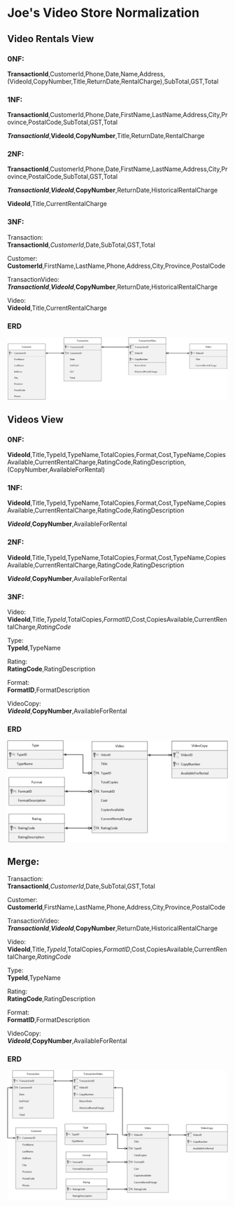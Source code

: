 # Joe's Video Store Normalization

## Video Rentals View
### 0NF:
**TransactionId**,CustomerId,Phone,Date,Name,Address,(VideoId,CopyNumber,Title,ReturnDate,RentalCharge),SubTotal,GST,Total
### 1NF:
**TransactionId**,CustomerId,Phone,Date,FirstName,LastName,Address,City,Province,PostalCode,SubTotal,GST,Total

***TransactionId***,**VideoId**,**CopyNumber**,Title,ReturnDate,RentalCharge
### 2NF:
**TransactionId**,CustomerId,Phone,Date,FirstName,LastName,Address,City,Province,PostalCode,SubTotal,GST,Total

***TransactionId***,***VideoId***,**CopyNumber**,ReturnDate,HistoricalRentalCharge

**VideoId**,Title,CurrentRentalCharge
### 3NF:
Transaction:<br>
**TransactionId**,_CustomerId_,Date,SubTotal,GST,Total

Customer:<br>
**CustomerId**,FirstName,LastName,Phone,Address,City,Province,PostalCode

TransactionVideo:<br>
***TransactionId***,***VideoId***,**CopyNumber**,ReturnDate,HistoricalRentalCharge

Video:<br>
**VideoId**,Title,CurrentRentalCharge

### ERD
![JoesVideo-RentalView](images/JoesVideo-RentalView.jpg)

## Videos View
### 0NF:
**VideoId**,Title,TypeId,TypeName,TotalCopies,Format,Cost,TypeName,CopiesAvailable,CurrentRentalCharge,RatingCode,RatingDescription,(CopyNumber,AvailableForRental)

### 1NF:
**VideoId**,Title,TypeId,TypeName,TotalCopies,Format,Cost,TypeName,CopiesAvailable,CurrentRentalCharge,RatingCode,RatingDescription

***VideoId***,**CopyNumber**,AvailableForRental

### 2NF:
**VideoId**,Title,TypeId,TypeName,TotalCopies,Format,Cost,TypeName,CopiesAvailable,CurrentRentalCharge,RatingCode,RatingDescription

***VideoId***,**CopyNumber**,AvailableForRental

### 3NF:
Video:<br>
**VideoId**,Title,_TypeId_,TotalCopies,_FormatID_,Cost,CopiesAvailable,CurrentRentalCharge,_RatingCode_

Type:<br>
**TypeId**,TypeName

Rating:<br>
**RatingCode**,RatingDescription

Format:<br>
**FormatID**,FormatDescription

VideoCopy:<br>
***VideoId***,**CopyNumber**,AvailableForRental

### ERD
![JoesVideo-VideoView](images/JoesVideo-VideoView.jpg)

## Merge:
Transaction:<br>
**TransactionId**,_CustomerId_,Date,SubTotal,GST,Total

Customer:<br>
**CustomerId**,FirstName,LastName,Phone,Address,City,Province,PostalCode

TransactionVideo:<br>
***TransactionId***,***VideoId***,**CopyNumber**,ReturnDate,HistoricalRentalCharge

Video:<br>
**VideoId**,Title,_TypeId_,TotalCopies,_FormatID_,Cost,CopiesAvailable,CurrentRentalCharge,_RatingCode_

Type:<br>
**TypeId**,TypeName

Rating:<br>
**RatingCode**,RatingDescription

Format:<br>
**FormatID**,FormatDescription

VideoCopy:<br>
***VideoId***,**CopyNumber**,AvailableForRental

### ERD
![JoesVideo-MergedView](images/JoesVideo-MergedView.jpg)